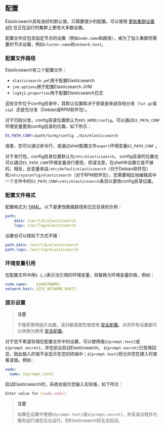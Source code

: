 ## 配置

Elasticsearch具有良好的默认值，只需要很少的配置。可以使用 [更新集群设置API](../10-Cluster-APIs/Cluster-Update-Settings.md) 在正在运行的集群上更改大多数设置。

配置文件应包含指定节点的设置（例如`node.name`和路径），或为了加入集群而需要的节点设置，例如`cluster.name`和`network.host`。

### 配置文件路径

Elasticsearch有三个配置文件：

- `elasticsearch.yml`用于配置Elasticsearch
- `jvm.options`用于配置Elasticsearch JVM
- `log4j2.properties`用于配置Elasticsearch日志

这些文件位于config目录中，其默认位置取决于安装是来自存档分发（`tar.gz`或`zip`）还是包分发（Debian或RPM软件包）。

对于归档分发，config目录位置默认为`$ES_HOME/config`。可以通过`ES_PATH_CONF`环境变量更改config目录的位置，如下所示：

```sh
ES_PATH_CONF=/path/to/my/config ./bin/elasticsearch
```

或者，您可以通过命令行，或通过shell配置文件`export`环境变量`ES_PATH_CONF` 。

对于发行包，config目录位置默认为`/etc/elasticsearch`。 config目录的位置也可以通过`ES_PATH_CONF`环境变量进行更改，但请注意，在shell中设置它是不够的。相反，此变量来自`/etc/default/elasticsearch`（对于Debian软件包）和`/etc/sysconfig/elasticsearch`（对于RPM软件包）。您需要相应地编辑其中一个文件中的`ES_PATH_CONF=/etc/elasticsearch`条目以更改config目录位置。

### 配置文件格式

配置格式为 [YAML](https://yaml.org)。以下是更改数据路径和日志目录的示例：

```yaml
path:
    data: /var/lib/elasticsearch
    logs: /var/log/elasticsearch
```

设置也可以按如下方式平铺：

```yaml
path.data: /var/lib/elasticsearch
path.logs: /var/log/elasticsearch
```

### 环境变量引用

在配置文件中用`$ {…}`表示法引用的环境变量，将替换为环境变量的值，例如：

```yaml
node.name:    ${HOSTNAME}
network.host: ${ES_NETWORK_HOST}
```

### 提示设置

> **注意**
>
> 不推荐使用提示设置。请对敏感属性值使用 [安全配置](../02-Set-up-Elasticsearch/Configuring-Elasticsearch/Secure-settings.md)。并非所有设置都可以转换为使用 [安全配置](../02-Set-up-Elasticsearch/Configuring-Elasticsearch/Secure-settings.md)。

对于您不希望存储在配置文件中的设置，可以使用值`${prompt.text}`或`${prompt.secret}`，并在前台启动Elasticsearch。 `${prompt.secret}`已禁用回显，因此输入的值不会显示在您的终端中；`${prompt.text}`将允许您在键入时查看该值。例如：

```yaml
node:
  name: ${prompt.text}
```

启动Elasticsearch时，系统会提示您输入实际值，如下所示：

```sh
Enter value for [node.name]:
```

> **注意**
>
> 如果在设置中使用`${prompt.text}`或`${prompt.secret}`，并且该过程作为服务运行或在后台运行，则Elasticsearch将无法启动。
